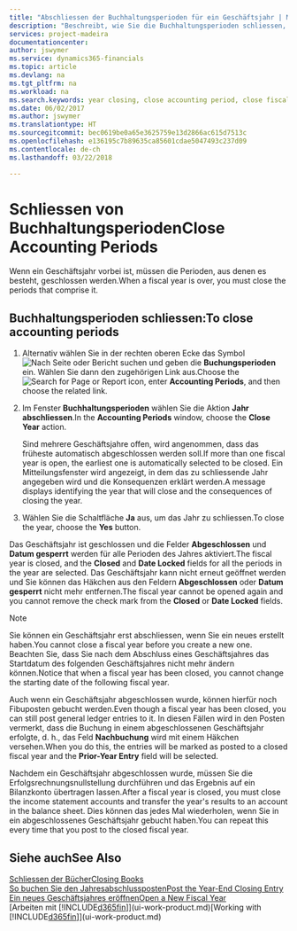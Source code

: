 ```yaml
---
title: "Abschliessen der Buchhaltungsperioden für ein Geschäftsjahr | Microsoft Docs"
description: "Beschreibt, wie Sie die Buchhaltungsperioden schliessen, die das Geschäftsjahr ausmachen."
services: project-madeira
documentationcenter: 
author: jswymer
ms.service: dynamics365-financials
ms.topic: article
ms.devlang: na
ms.tgt_pltfrm: na
ms.workload: na
ms.search.keywords: year closing, close accounting period, close fiscal year, bank account detailed trial balance
ms.date: 06/02/2017
ms.author: jswymer
ms.translationtype: HT
ms.sourcegitcommit: bec0619be0a65e3625759e13d2866ac615d7513c
ms.openlocfilehash: e136195c7b89635ca85601cdae5047493c237d09
ms.contentlocale: de-ch
ms.lasthandoff: 03/22/2018

---
```

# <a name="close-accounting-periods"></a><span data-ttu-id="d17db-103">Schliessen von Buchhaltungsperioden</span><span class="sxs-lookup"><span data-stu-id="d17db-103">Close Accounting Periods</span></span>
<span data-ttu-id="d17db-104">Wenn ein Geschäftsjahr vorbei ist, müssen die Perioden, aus denen es besteht, geschlossen werden.</span><span class="sxs-lookup"><span data-stu-id="d17db-104">When a fiscal year is over, you must close the periods that comprise it.</span></span>

## <a name="to-close-accounting-periods"></a><span data-ttu-id="d17db-105">Buchhaltungsperioden schliessen:</span><span class="sxs-lookup"><span data-stu-id="d17db-105">To close accounting periods</span></span>
1. <span data-ttu-id="d17db-106">Alternativ wählen Sie in der rechten oberen Ecke das Symbol ![Nach Seite oder Bericht suchen](media/ui-search/search_small.png "Nach Seite oder Bericht suchen") und geben die **Buchungsperioden** ein. Wählen Sie dann den zugehörigen Link aus.</span><span class="sxs-lookup"><span data-stu-id="d17db-106">Choose the ![Search for Page or Report](media/ui-search/search_small.png "Search for Page or Report icon") icon, enter **Accounting Periods**, and then choose the related link.</span></span>
2. <span data-ttu-id="d17db-107">Im Fenster **Buchhaltungsperioden** wählen Sie die Aktion **Jahr abschliessen**.</span><span class="sxs-lookup"><span data-stu-id="d17db-107">In the **Accounting Periods** window, choose the **Close Year** action.</span></span>

    <span data-ttu-id="d17db-108">Sind mehrere Geschäftsjahre offen, wird angenommen, dass das früheste automatisch abgeschlossen werden soll.</span><span class="sxs-lookup"><span data-stu-id="d17db-108">If more than one fiscal year is open, the earliest one is automatically selected to be closed.</span></span> <span data-ttu-id="d17db-109">Ein Mitteilungsfenster wird angezeigt, in dem das zu schliessende Jahr angegeben wird und die Konsequenzen erklärt werden.</span><span class="sxs-lookup"><span data-stu-id="d17db-109">A message displays identifying the year that will close and the consequences of closing the year.</span></span>
3. <span data-ttu-id="d17db-110">Wählen Sie die Schaltfläche **Ja** aus, um das Jahr zu schliessen.</span><span class="sxs-lookup"><span data-stu-id="d17db-110">To close the year, choose the **Yes** button.</span></span>

<span data-ttu-id="d17db-111">Das Geschäftsjahr ist geschlossen und die Felder **Abgeschlossen** und **Datum gesperrt** werden für alle Perioden des Jahres aktiviert.</span><span class="sxs-lookup"><span data-stu-id="d17db-111">The fiscal year is closed, and the **Closed** and **Date Locked** fields for all the periods in the year are selected.</span></span> <span data-ttu-id="d17db-112">Das Geschäftsjahr kann nicht erneut geöffnet werden und Sie können das Häkchen aus den Feldern **Abgeschlossen** oder **Datum gesperrt** nicht mehr entfernen.</span><span class="sxs-lookup"><span data-stu-id="d17db-112">The fiscal year cannot be opened again and you cannot remove the check mark from the **Closed** or **Date Locked** fields.</span></span>

> [!NOTE]  
>   <span data-ttu-id="d17db-113">Sie können ein Geschäftsjahr erst abschliessen, wenn Sie ein neues erstellt haben.</span><span class="sxs-lookup"><span data-stu-id="d17db-113">You cannot close a fiscal year before you create a new one.</span></span> <span data-ttu-id="d17db-114">Beachten Sie, dass Sie nach dem Abschluss eines Geschäftsjahres das Startdatum des folgenden Geschäftsjahres nicht mehr ändern können.</span><span class="sxs-lookup"><span data-stu-id="d17db-114">Notice that when a fiscal year has been closed, you cannot change the starting date of the following fiscal year.</span></span>

<span data-ttu-id="d17db-115">Auch wenn ein Geschäftsjahr abgeschlossen wurde, können hierfür noch Fibuposten gebucht werden.</span><span class="sxs-lookup"><span data-stu-id="d17db-115">Even though a fiscal year has been closed, you can still post general ledger entries to it.</span></span> <span data-ttu-id="d17db-116">In diesen Fällen wird in den Posten vermerkt, dass die Buchung in einem abgeschlossenen Geschäftsjahr erfolgte, d. h., das Feld **Nachbuchung** wird mit einem Häkchen versehen.</span><span class="sxs-lookup"><span data-stu-id="d17db-116">When you do this, the entries will be marked as posted to a closed fiscal year and the **Prior-Year Entry** field will be selected.</span></span>

<span data-ttu-id="d17db-117">Nachdem ein Geschäftsjahr abgeschlossen wurde, müssen Sie die Erfolgsrechnungsnullstellung durchführen und das Ergebnis auf ein Bilanzkonto übertragen lassen.</span><span class="sxs-lookup"><span data-stu-id="d17db-117">After a fiscal year is closed, you must close the income statement accounts and transfer the year's results to an account in the balance sheet.</span></span> <span data-ttu-id="d17db-118">Dies können das jedes Mal wiederholen, wenn Sie in ein abgeschlossenes Geschäftsjahr gebucht haben.</span><span class="sxs-lookup"><span data-stu-id="d17db-118">You can repeat this every time that you post to the closed fiscal year.</span></span>

## <a name="see-also"></a><span data-ttu-id="d17db-119">Siehe auch</span><span class="sxs-lookup"><span data-stu-id="d17db-119">See Also</span></span>
[<span data-ttu-id="d17db-120">Schliessen der Bücher</span><span class="sxs-lookup"><span data-stu-id="d17db-120">Closing Books</span></span>](year-close-books.md)  
[<span data-ttu-id="d17db-121">So buchen Sie den Jahresabschlussposten</span><span class="sxs-lookup"><span data-stu-id="d17db-121">Post the Year-End Closing Entry</span></span>](year-how-post-year-end-close-entry.md)  
[<span data-ttu-id="d17db-122">Ein neues Geschäftsjahres eröffnen</span><span class="sxs-lookup"><span data-stu-id="d17db-122">Open a New Fiscal Year</span></span>](finance-how-open-new-fiscal-year.md)  
<span data-ttu-id="d17db-123">[Arbeiten mit [!INCLUDE[d365fin](includes/d365fin_md.md)]](ui-work-product.md)</span><span class="sxs-lookup"><span data-stu-id="d17db-123">[Working with [!INCLUDE[d365fin](includes/d365fin_md.md)]](ui-work-product.md)</span></span>

